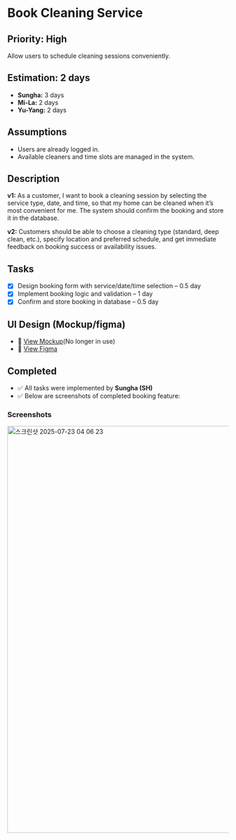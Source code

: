 # Book Cleaning Service

## Priority: High  
Allow users to schedule cleaning sessions conveniently.

## Estimation: 2 days  
- **Sungha:** 3 days  
- **Mi-La:** 2 days  
- **Yu-Yang:** 2 days

## Assumptions  
- Users are already logged in.  
- Available cleaners and time slots are managed in the system.

## Description  
**v1:** As a customer, I want to book a cleaning session by selecting the service type, date, and time, so that my home can be cleaned when it’s most convenient for me. The system should confirm the booking and store it in the database.  

**v2:** Customers should be able to choose a cleaning type (standard, deep clean, etc.), specify location and preferred schedule, and get immediate feedback on booking success or availability issues.

## Tasks  
- [x] Design booking form with service/date/time selection – 0.5 day  
- [x] Implement booking logic and validation – 1 day  
- [x] Confirm and store booking in database – 0.5 day  

## UI Design (Mockup/figma)    
- 🔗 [View Mockup](https://ninjamock.com/s/XRNN7Lx)(No longer in use)
- 🔗 [View Figma](https://www.figma.com/proto/n42s1wX1D6KatzTybRvOqm/UI-CP3407?node-id=0-1&t=u24iLbJqg7FjxBzF-1)

## Completed  
- ✅ All tasks were implemented by **Sungha (SH)**  
- ✅ Below are screenshots of completed booking feature:

### Screenshots  

<img width="1920" height="924" alt="스크린샷 2025-07-23 04 06 23" src="https://github.com/user-attachments/assets/7070daca-bad8-42ee-bdb4-4e7abd502901" />
